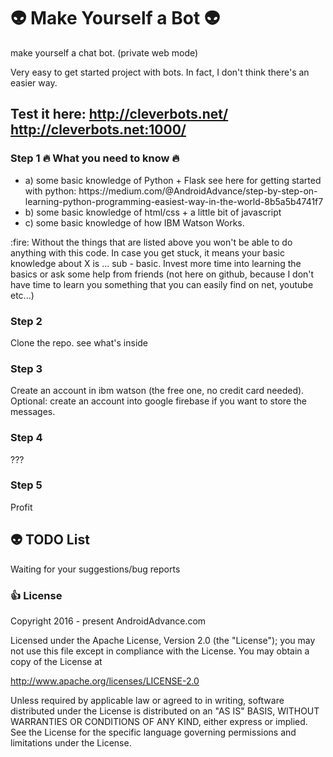 # :alien: Make Yourself a Bot :alien:
make yourself a chat bot. (private web mode)

Very easy to get started project with bots. In fact, I don't think there's an easier way.

## Test it here:  http://cleverbots.net/  http://cleverbots.net:1000/

### Step 1 :fire: What you need to know :fire:

<ul>
<li>a) some basic knowledge of Python + Flask  see here for getting started with python: https://medium.com/@AndroidAdvance/step-by-step-on-learning-python-programming-easiest-way-in-the-world-8b5a5b4741f7</li>
<li>b) some basic knowledge of html/css + a little bit of javascript</li>
<li>c) some basic knowledge of how IBM Watson Works.</li>
</ul>
:fire: Without the things that are listed above you won't be able to do anything with this code.
In case you get stuck, it means your basic knowledge about X is ... sub - basic. Invest more time into learning the basics or ask some help from friends (not here on github, because I don't have time to learn you something that you can easily find on net, youtube etc...)


### Step 2

Clone the repo. see what's inside

### Step 3

Create an account in ibm watson (the free one, no credit card needed). Optional: create an account into google firebase if you want to store the messages.

### Step 4
???

### Step 5
Profit

## :alien: TODO List
Waiting for your suggestions/bug reports

### :+1: License

Copyright 2016 - present AndroidAdvance.com

Licensed under the Apache License, Version 2.0 (the "License");
you may not use this file except in compliance with the License.
You may obtain a copy of the License at

   http://www.apache.org/licenses/LICENSE-2.0

Unless required by applicable law or agreed to in writing, software
distributed under the License is distributed on an "AS IS" BASIS,
WITHOUT WARRANTIES OR CONDITIONS OF ANY KIND, either express or implied.
See the License for the specific language governing permissions and
limitations under the License.